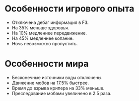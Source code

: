 # Особенности игрового опыта

* Отключена дебаг информация в F3.
* На 35% меньше здоровья.
* На 10% медленнее передвижение.
* На 45% медленнее копание.
* Ночь невозможно пропустить.

# Особенности мира

* Бесконечные источники воды отключены.
* Движение мобов на 17.5% быстрее.
* Время до взрыва крипера на 33% меньше.
* Преследование мобами увеличено в 2.5 раза.